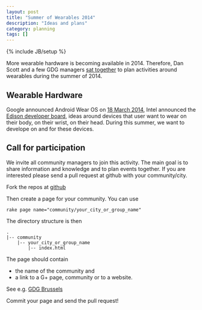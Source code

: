 ```yaml
---
layout: post
title: "Summer of Wearables 2014"
description: "Ideas and plans"
category: planning
tags: []
---
```

{% include JB/setup %}

More wearable hardware is becoming available in 2014. Therefore, Dan Scott and a few GDG managers [sat together](https://plus.google.com/+DanScottCAN/posts/h3dfS1dCwwG) to plan activities around 
wearables during the summer of 2014.

## Wearable Hardware

Google announced Android Wear OS on [18 March 2014](http://android-developers.blogspot.be/2014/03/android-wear-developer-preview.html), 
Intel announced the [Edison developer board](http://www.intel.com/content/www/us/en/do-it-yourself/edison.html), ideas around 
devices that user want to wear on their body, on their wrist, on their head. During this summer, we want to develope on and for these devices. 


## Call for participation

We invite all community managers to join this activity. The main goal is to share information and knowledge and to plan 
events together. If you are interested please send a pull request at github with your community/city.

Fork the repos at [github](https://github.com/SummerOfWearables/summerofwearables.github.com)

Then create a page for your community. You can use 
```
rake page name="community/your_city_or_group_name"
```

The directory structure is then
```
.
|-- community
    |-- your_city_or_group_name
        |-- index.html
```

The page should contain 
  * the name of the community and 
  * a link to a G+ page, community or to a website. 

See e.g. [GDG Brussels](/community/gdg-brussels)

Commit your page and send the pull request!

